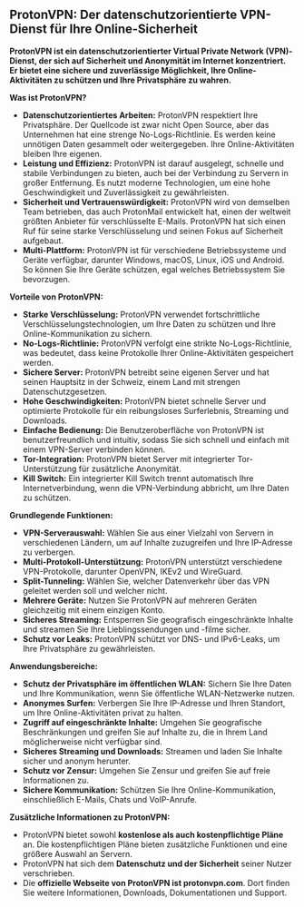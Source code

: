 ## ProtonVPN: Der datenschutzorientierte VPN-Dienst für Ihre Online-Sicherheit

**ProtonVPN ist ein datenschutzorientierter Virtual Private Network (VPN)-Dienst, der sich auf Sicherheit und Anonymität im Internet konzentriert. Er bietet eine sichere und zuverlässige Möglichkeit, Ihre Online-Aktivitäten zu schützen und Ihre Privatsphäre zu wahren.**

**Was ist ProtonVPN?**

* **Datenschutzorientiertes Arbeiten:** ProtonVPN respektiert Ihre Privatsphäre. Der Quellcode ist zwar nicht Open Source, aber das Unternehmen hat eine strenge No-Logs-Richtlinie. Es werden keine unnötigen Daten gesammelt oder weitergegeben. Ihre Online-Aktivitäten bleiben Ihre eigenen.
* **Leistung und Effizienz:** ProtonVPN ist darauf ausgelegt, schnelle und stabile Verbindungen zu bieten, auch bei der Verbindung zu Servern in großer Entfernung. Es nutzt moderne Technologien, um eine hohe Geschwindigkeit und Zuverlässigkeit zu gewährleisten.
* **Sicherheit und Vertrauenswürdigkeit:** ProtonVPN wird von demselben Team betrieben, das auch ProtonMail entwickelt hat, einen der weltweit größten Anbieter für verschlüsselte E-Mails. ProtonVPN hat sich einen Ruf für seine starke Verschlüsselung und seinen Fokus auf Sicherheit aufgebaut.
* **Multi-Plattform:** ProtonVPN ist für verschiedene Betriebssysteme und Geräte verfügbar, darunter Windows, macOS, Linux, iOS und Android. So können Sie Ihre Geräte schützen, egal welches Betriebssystem Sie bevorzugen.

**Vorteile von ProtonVPN:**

* **Starke Verschlüsselung:** ProtonVPN verwendet fortschrittliche Verschlüsselungstechnologien, um Ihre Daten zu schützen und Ihre Online-Kommunikation zu sichern.
* **No-Logs-Richtlinie:** ProtonVPN verfolgt eine strikte No-Logs-Richtlinie, was bedeutet, dass keine Protokolle Ihrer Online-Aktivitäten gespeichert werden.
* **Sichere Server:** ProtonVPN betreibt seine eigenen Server und hat seinen Hauptsitz in der Schweiz, einem Land mit strengen Datenschutzgesetzen.
* **Hohe Geschwindigkeiten:** ProtonVPN bietet schnelle Server und optimierte Protokolle für ein reibungsloses Surferlebnis, Streaming und Downloads.
* **Einfache Bedienung:** Die Benutzeroberfläche von ProtonVPN ist benutzerfreundlich und intuitiv, sodass Sie sich schnell und einfach mit einem VPN-Server verbinden können.
* **Tor-Integration:** ProtonVPN bietet Server mit integrierter Tor-Unterstützung für zusätzliche Anonymität.
* **Kill Switch:** Ein integrierter Kill Switch trennt automatisch Ihre Internetverbindung, wenn die VPN-Verbindung abbricht, um Ihre Daten zu schützen.

**Grundlegende Funktionen:**

* **VPN-Serverauswahl:** Wählen Sie aus einer Vielzahl von Servern in verschiedenen Ländern, um auf Inhalte zuzugreifen und Ihre IP-Adresse zu verbergen.
* **Multi-Protokoll-Unterstützung:** ProtonVPN unterstützt verschiedene VPN-Protokolle, darunter OpenVPN, IKEv2 und WireGuard.
* **Split-Tunneling:** Wählen Sie, welcher Datenverkehr über das VPN geleitet werden soll und welcher nicht.
* **Mehrere Geräte:** Nutzen Sie ProtonVPN auf mehreren Geräten gleichzeitig mit einem einzigen Konto.
* **Sicheres Streaming:** Entsperren Sie geografisch eingeschränkte Inhalte und streamen Sie Ihre Lieblingssendungen und -filme sicher.
* **Schutz vor Leaks:** ProtonVPN schützt vor DNS- und IPv6-Leaks, um Ihre Privatsphäre zu gewährleisten.

**Anwendungsbereiche:**

* **Schutz der Privatsphäre im öffentlichen WLAN:** Sichern Sie Ihre Daten und Ihre Kommunikation, wenn Sie öffentliche WLAN-Netzwerke nutzen.
* **Anonymes Surfen:** Verbergen Sie Ihre IP-Adresse und Ihren Standort, um Ihre Online-Aktivitäten privat zu halten.
* **Zugriff auf eingeschränkte Inhalte:** Umgehen Sie geografische Beschränkungen und greifen Sie auf Inhalte zu, die in Ihrem Land möglicherweise nicht verfügbar sind.
* **Sicheres Streaming und Downloads:** Streamen und laden Sie Inhalte sicher und anonym herunter.
* **Schutz vor Zensur:** Umgehen Sie Zensur und greifen Sie auf freie Informationen zu.
* **Sichere Kommunikation:** Schützen Sie Ihre Online-Kommunikation, einschließlich E-Mails, Chats und VoIP-Anrufe.

**Zusätzliche Informationen zu ProtonVPN:**

* ProtonVPN bietet sowohl **kostenlose als auch kostenpflichtige Pläne** an. Die kostenpflichtigen Pläne bieten zusätzliche Funktionen und eine größere Auswahl an Servern.
* ProtonVPN hat sich dem **Datenschutz und der Sicherheit** seiner Nutzer verschrieben.
* Die **offizielle Webseite von ProtonVPN ist protonvpn.com**. Dort finden Sie weitere Informationen, Downloads, Dokumentationen und Support.